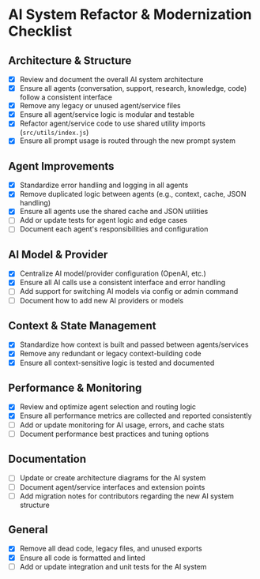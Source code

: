 # AI System Refactor & Modernization Checklist

## Architecture & Structure

-   [x] Review and document the overall AI system architecture
-   [x] Ensure all agents (conversation, support, research, knowledge, code) follow a consistent interface
-   [x] Remove any legacy or unused agent/service files
-   [x] Ensure all agent/service logic is modular and testable
-   [x] Refactor agent/service code to use shared utility imports (`src/utils/index.js`)
-   [x] Ensure all prompt usage is routed through the new prompt system

## Agent Improvements

-   [x] Standardize error handling and logging in all agents
-   [x] Remove duplicated logic between agents (e.g., context, cache, JSON handling)
-   [x] Ensure all agents use the shared cache and JSON utilities
-   [ ] Add or update tests for agent logic and edge cases
-   [ ] Document each agent's responsibilities and configuration

## AI Model & Provider

-   [x] Centralize AI model/provider configuration (OpenAI, etc.)
-   [x] Ensure all AI calls use a consistent interface and error handling
-   [ ] Add support for switching AI models via config or admin command
-   [ ] Document how to add new AI providers or models

## Context & State Management

-   [x] Standardize how context is built and passed between agents/services
-   [x] Remove any redundant or legacy context-building code
-   [x] Ensure all context-sensitive logic is tested and documented

## Performance & Monitoring

-   [x] Review and optimize agent selection and routing logic
-   [x] Ensure all performance metrics are collected and reported consistently
-   [ ] Add or update monitoring for AI usage, errors, and cache stats
-   [ ] Document performance best practices and tuning options

## Documentation

-   [ ] Update or create architecture diagrams for the AI system
-   [ ] Document agent/service interfaces and extension points
-   [ ] Add migration notes for contributors regarding the new AI system structure

## General

-   [x] Remove all dead code, legacy files, and unused exports
-   [x] Ensure all code is formatted and linted
-   [ ] Add or update integration and unit tests for the AI system
